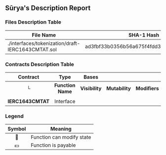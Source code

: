 ## Sūrya's Description Report

### Files Description Table


|  File Name  |  SHA-1 Hash  |
|-------------|--------------|
| ./interfaces/tokenization/draft-IERC1643CMTAT.sol | ad3fbf33b0356b56a675f4fdd30990a4e5895fcc |


### Contracts Description Table


|  Contract  |         Type        |       Bases      |                  |                 |
|:----------:|:-------------------:|:----------------:|:----------------:|:---------------:|
|     └      |  **Function Name**  |  **Visibility**  |  **Mutability**  |  **Modifiers**  |
||||||
| **IERC1643CMTAT** | Interface |  |||


### Legend

|  Symbol  |  Meaning  |
|:--------:|-----------|
|    🛑    | Function can modify state |
|    💵    | Function is payable |
